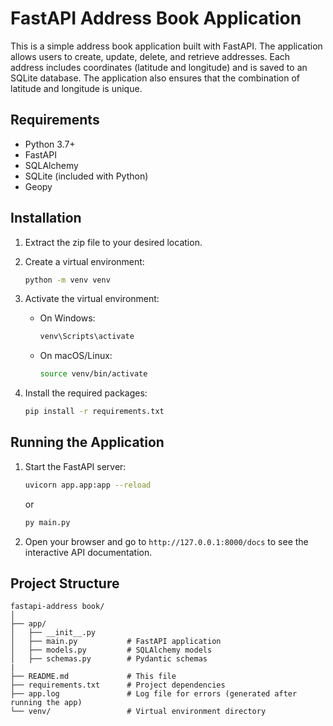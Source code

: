 # FastAPI Address Book Application

This is a simple address book application built with FastAPI. The application allows users to create, update, delete, and retrieve addresses. Each address includes coordinates (latitude and longitude) and is saved to an SQLite database. The application also ensures that the combination of latitude and longitude is unique.

## Requirements

- Python 3.7+
- FastAPI
- SQLAlchemy
- SQLite (included with Python)
- Geopy

## Installation

1. Extract the zip file to your desired location.

2. Create a virtual environment:

    ```sh
    python -m venv venv
    ```

3. Activate the virtual environment:

    - On Windows:

        ```sh
        venv\Scripts\activate
        ```

    - On macOS/Linux:

        ```sh
        source venv/bin/activate
        ```

4. Install the required packages:

    ```sh
    pip install -r requirements.txt
    ```

## Running the Application

1. Start the FastAPI server:

    ```sh
    uvicorn app.app:app --reload
    ```
    or
    ```sh
    py main.py
    ```

2. Open your browser and go to `http://127.0.0.1:8000/docs` to see the interactive API documentation.

## Project Structure

```plaintext
fastapi-address book/
│
├── app/
│   ├── __init__.py
│   ├── main.py           # FastAPI application
│   ├── models.py         # SQLAlchemy models
│   ├── schemas.py        # Pydantic schemas
|
├── README.md             # This file
├── requirements.txt      # Project dependencies
├── app.log               # Log file for errors (generated after running the app)
└── venv/                 # Virtual environment directory
